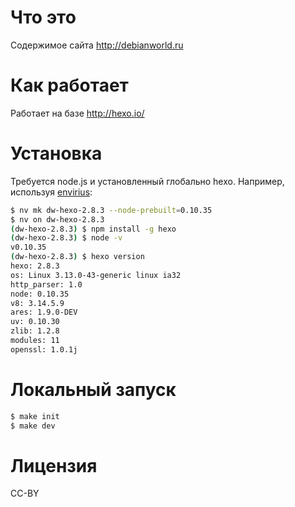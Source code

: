 Что это
=======

Содержимое сайта http://debianworld.ru

Как работает
============

Работает на базе http://hexo.io/

Установка
=========

Требуется node.js и установленный глобально hexo.
Например, используя [envirius](https://github.com/ekalinin/envirius):

```bash
$ nv mk dw-hexo-2.8.3 --node-prebuilt=0.10.35
$ nv on dw-hexo-2.8.3
(dw-hexo-2.8.3) $ npm install -g hexo
(dw-hexo-2.8.3) $ node -v
v0.10.35
(dw-hexo-2.8.3) $ hexo version
hexo: 2.8.3
os: Linux 3.13.0-43-generic linux ia32
http_parser: 1.0
node: 0.10.35
v8: 3.14.5.9
ares: 1.9.0-DEV
uv: 0.10.30
zlib: 1.2.8
modules: 11
openssl: 1.0.1j
```

Локальный запуск
================

```bash
$ make init
$ make dev
```

Лицензия
========

CC-BY
